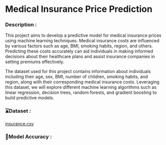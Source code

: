 # Medical Insurance Price Prediction

### Description :
This project aims to develop a predictive model for medical insurance prices using machine learning techniques. Medical insurance costs are influenced by various factors such as age, BMI, smoking habits, region, and others. Predicting these costs accurately can aid individuals in making informed decisions about their healthcare plans and assist insurance companies in setting premiums effectively.

The dataset used for this project contains information about individuals including their age, sex, BMI, number of children, smoking habits, and region, along with their corresponding medical insurance costs. Leveraging this dataset, we will explore different machine learning algorithms such as linear regression, decision trees, random forests, and gradient boosting to build predictive models.

### ⌛Dataset :
[insurance.csv](https://github.com/sriramdharnish/Medical_insurance_Price_Prediction/files/14360402/insurance.csv)

### 🎯Model Accuracy :

